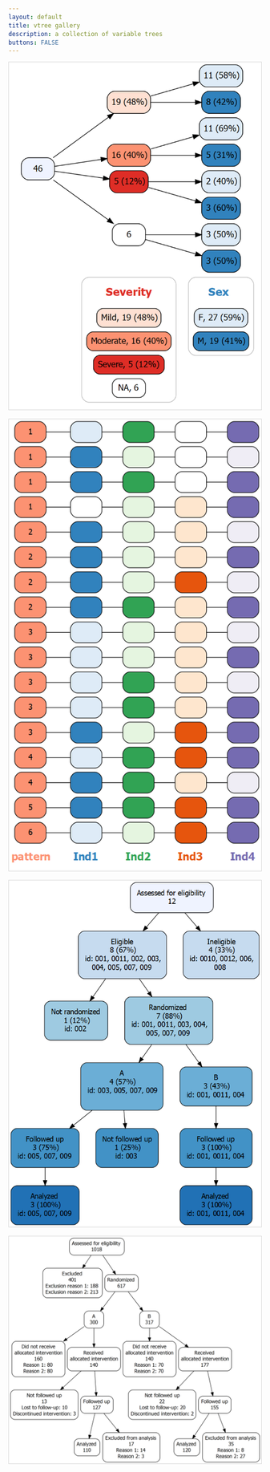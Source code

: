 ```yaml
---
layout: default
title: vtree gallery
description: a collection of variable trees
buttons: FALSE
---
```


<p style="text-align:center;"><img src="images/legend.png" style="border: 1px solid #D8D8D8;"></p>

<p style="text-align:center;"><img src="images/jellybeans.png" style="border: 1px solid #D8D8D8;"></p>

<p style="text-align:center;"><img src="images/CONSORTstyle.png" style="border: 1px solid #D8D8D8;"></p>

<p style="text-align:center;"><img src="images/CONSORTstyle2.png" style="border: 1px solid #D8D8D8;"></p>

